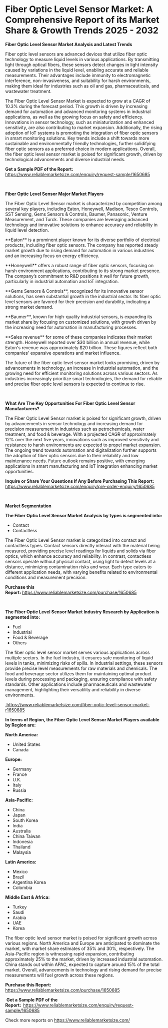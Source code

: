<p><h1>Fiber Optic Level Sensor Market: A Comprehensive Report of its Market Share & Growth Trends 2025 - 2032</h1></p><p><strong>Fiber Optic Level Sensor Market Analysis and Latest Trends</strong></p>
<p><p>Fiber optic level sensors are advanced devices that utilize fiber optic technology to measure liquid levels in various applications. By transmitting light through optical fibers, these sensors detect changes in light intensity caused by variations in the liquid level, enabling accurate and reliable measurements. Their advantages include immunity to electromagnetic interference, non-invasiveness, and suitability for harsh environments, making them ideal for industries such as oil and gas, pharmaceuticals, and wastewater treatment.</p><p>The Fiber Optic Level Sensor Market is expected to grow at a CAGR of 10.3% during the forecast period. This growth is driven by increasing demand for automation and advanced monitoring systems in industrial applications, as well as the growing focus on safety and efficiency. Innovations in sensor technology, such as miniaturization and enhanced sensitivity, are also contributing to market expansion. Additionally, the rising adoption of IoT systems is promoting the integration of fiber optic sensors in smart monitoring solutions. Key trends include a shift towards more sustainable and environmentally friendly technologies, further solidifying fiber optic sensors as a preferred choice in modern applications. Overall, the fiber optic level sensor market is poised for significant growth, driven by technological advancements and diverse industrial needs.</p></p>
<p><strong>Get a Sample PDF of the Report:&nbsp;</strong> <a href="https://www.reliablemarketsize.com/enquiry/request-sample/1650685?utm_campaign=2233&utm_medium=2&utm_source=Github&utm_content=ia&utm_term=17022025&utm_id=fiber-optic-level-sensor">https://www.reliablemarketsize.com/enquiry/request-sample/1650685</a></p>
<p>&nbsp;</p>
<p><strong>Fiber Optic Level Sensor Major Market Players</strong></p>
<p><p>The Fiber Optic Level Sensor market is characterized by competition among several key players, including Eaton, Honeywell, Madison, Tesco Controls, SST Sensing, Gems Sensors & Controls, Baumer, Panasonic, Venture Measurement, and Turck. These companies are leveraging advanced technology and innovative solutions to enhance accuracy and reliability in liquid level detection.</p><p>**Eaton** is a prominent player known for its diverse portfolio of electrical products, including fiber optic sensors. The company has reported steady market growth due to rising demand for automation in various industries and an increasing focus on energy efficiency.</p><p>**Honeywell** offers a robust range of fiber optic sensors, focusing on harsh environment applications, contributing to its strong market presence. The company’s commitment to R&D positions it well for future growth, particularly in industrial automation and IoT integration.</p><p>**Gems Sensors & Controls**, recognized for its innovative sensor solutions, has seen substantial growth in the industrial sector. Its fiber optic level sensors are favored for their precision and durability, indicating a strong market demand.</p><p>**Baumer**, known for high-quality industrial sensors, is expanding its market share by focusing on customized solutions, with growth driven by the increasing need for automation in manufacturing processes.</p><p>**Sales revenue** for some of these companies indicates their market strength. Honeywell reported over $30 billion in annual revenue, while Eaton's revenue was approximately $20 billion. These figures reflect both companies' expansive operations and market influence.</p><p>The future of the fiber optic level sensor market looks promising, driven by advancements in technology, an increase in industrial automation, and the growing need for efficient monitoring solutions across various sectors. As industries increasingly prioritize smart technologies, the demand for reliable and precise fiber optic level sensors is expected to continue to rise.</p></p>
<p>&nbsp;</p>
<p><strong>What Are The Key Opportunities For Fiber Optic Level Sensor Manufacturers?</strong></p>
<p><p>The Fiber Optic Level Sensor market is poised for significant growth, driven by advancements in sensor technology and increasing demand for precision measurement in industries such as petrochemicals, water treatment, and food & beverage. With a projected CAGR of approximately 12% over the next five years, innovations such as improved sensitivity and resistance to harsh environments are expected to propel market expansion. The ongoing trend towards automation and digitalization further supports the adoption of fiber optic sensors due to their reliability and low maintenance needs. Future outlook remains positive, with emerging applications in smart manufacturing and IoT integration enhancing market opportunities.</p></p>
<p><strong>Inquire or Share Your Questions If Any Before Purchasing This Report:</strong> <a href="https://www.reliablemarketsize.com/enquiry/pre-order-enquiry/1650685?utm_campaign=2233&utm_medium=2&utm_source=Github&utm_content=ia&utm_term=17022025&utm_id=fiber-optic-level-sensor">https://www.reliablemarketsize.com/enquiry/pre-order-enquiry/1650685</a></p>
<p>&nbsp;</p>
<p><strong>Market Segmentation</strong></p>
<p><strong>The Fiber Optic Level Sensor Market Analysis by types is segmented into:</strong></p>
<p><ul><li>Contact</li><li>Contactless</li></ul></p>
<p><p>The Fiber Optic Level Sensor market is categorized into contact and contactless types. Contact sensors directly interact with the material being measured, providing precise level readings for liquids and solids via fiber optics, which enhance accuracy and reliability. In contrast, contactless sensors operate without physical contact, using light to detect levels at a distance, minimizing contamination risks and wear. Each type caters to different application needs, with varying benefits related to environmental conditions and measurement precision.</p></p>
<p><strong>Purchase this Report:&nbsp;</strong><a href="https://www.reliablemarketsize.com/purchase/1650685?utm_campaign=2233&utm_medium=2&utm_source=Github&utm_content=ia&utm_term=17022025&utm_id=fiber-optic-level-sensor">https://www.reliablemarketsize.com/purchase/1650685</a></p>
<p>&nbsp;</p>
<p><strong>The Fiber Optic Level Sensor Market Industry Research by Application is segmented into:</strong></p>
<p><ul><li>Fuel</li><li>Industrial</li><li>Food & Beverage</li><li>Others</li></ul></p>
<p><p>The fiber optic level sensor market serves various applications across multiple sectors. In the fuel industry, it ensures safe monitoring of liquid levels in tanks, minimizing risks of spills. In industrial settings, these sensors provide precise level measurements for raw materials and chemicals. The food and beverage sector utilizes them for maintaining optimal product levels during processing and packaging, ensuring compliance with safety standards. Other applications include pharmaceuticals and wastewater management, highlighting their versatility and reliability in diverse environments.</p></p>
<p><a href="https://www.reliablemarketsize.com/fiber-optic-level-sensor-market-r1650685?utm_campaign=2233&utm_medium=2&utm_source=Github&utm_content=ia&utm_term=17022025&utm_id=fiber-optic-level-sensor">&nbsp;https://www.reliablemarketsize.com/fiber-optic-level-sensor-market-r1650685</a></p>
<p><strong>In terms of Region, the Fiber Optic Level Sensor Market Players available by Region are:</strong></p>
<p>
    <p> <strong> North America: </strong>
        <ul>
            <li>United States</li>
            <li>Canada</li>
        </ul>
        </p> 
    <p> <strong> Europe: </strong>
        <ul>
            <li>Germany</li>
            <li>France</li>
            <li>U.K.</li>
            <li>Italy</li>
            <li>Russia</li>
        </ul>
        </p> 
    <p> <strong> Asia-Pacific: </strong>
        <ul>
            <li>China</li>
            <li>Japan</li>
            <li>South Korea</li>
            <li>India</li>
            <li>Australia</li>
            <li>China Taiwan</li>
            <li>Indonesia</li>
            <li>Thailand</li>
            <li>Malaysia</li>
        </ul>
        </p> 
    <p> <strong> Latin America: </strong>
        <ul>
            <li>Mexico</li>
            <li>Brazil</li>
            <li>Argentina Korea</li>
            <li>Colombia</li>
        </ul>
        </p> 
    <p> <strong> Middle East & Africa: </strong>
        <ul>
            <li>Turkey</li>
            <li>Saudi</li>
            <li>Arabia</li>
            <li>UAE</li>
            <li>Korea</li>
        </ul>
    </p>
    </p>
<p><p>The fiber optic level sensor market is poised for significant growth across various regions. North America and Europe are anticipated to dominate the market, with market share estimates of 35% and 30%, respectively. The Asia-Pacific region is witnessing rapid expansion, contributing approximately 25% to the market, driven by increased industrial automation. China stands out within APAC, expected to capture around 15% of the total market. Overall, advancements in technology and rising demand for precise measurements will fuel growth across these regions.</p></p>
<p><strong>Purchase this Report: </strong><a href="https://www.reliablemarketsize.com/purchase/1650685?utm_campaign=2233&utm_medium=2&utm_source=Github&utm_content=ia&utm_term=17022025&utm_id=fiber-optic-level-sensor">https://www.reliablemarketsize.com/purchase/1650685</a></p>
<p>&nbsp;<strong>Get a Sample PDF of the Report:&nbsp;&nbsp;</strong><a href="https://www.reliablemarketsize.com/enquiry/request-sample/1650685?utm_campaign=2233&utm_medium=2&utm_source=Github&utm_content=ia&utm_term=17022025&utm_id=fiber-optic-level-sensor">https://www.reliablemarketsize.com/enquiry/request-sample/1650685</a></p>
<p><strong></strong></p>
<p>Check more reports on <a href="https://www.reliablemarketsize.com/?utm_campaign=2233&utm_medium=2&utm_source=Github&utm_content=ia&utm_term=17022025&utm_id=fiber-optic-level-sensor">https://www.reliablemarketsize.com/</a></p>